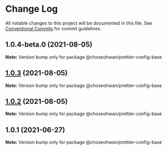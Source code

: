 # Change Log

All notable changes to this project will be documented in this file.
See [Conventional Commits](https://conventionalcommits.org) for commit guidelines.

## 1.0.4-beta.0 (2021-08-05)

**Note:** Version bump only for package @choseohwan/prettier-config-base





## [1.0.3](https://github.com/ChoSeoHwan/library/compare/@choseohwan/prettier-config-base@1.0.2...@choseohwan/prettier-config-base@1.0.3) (2021-08-05)

**Note:** Version bump only for package @choseohwan/prettier-config-base





## [1.0.2](https://github.com/ChoSeoHwan/library/compare/@choseohwan/prettier-config-base@1.0.1...@choseohwan/prettier-config-base@1.0.2) (2021-08-05)

**Note:** Version bump only for package @choseohwan/prettier-config-base





## 1.0.1 (2021-06-27)

**Note:** Version bump only for package @choseohwan/prettier-config-base
